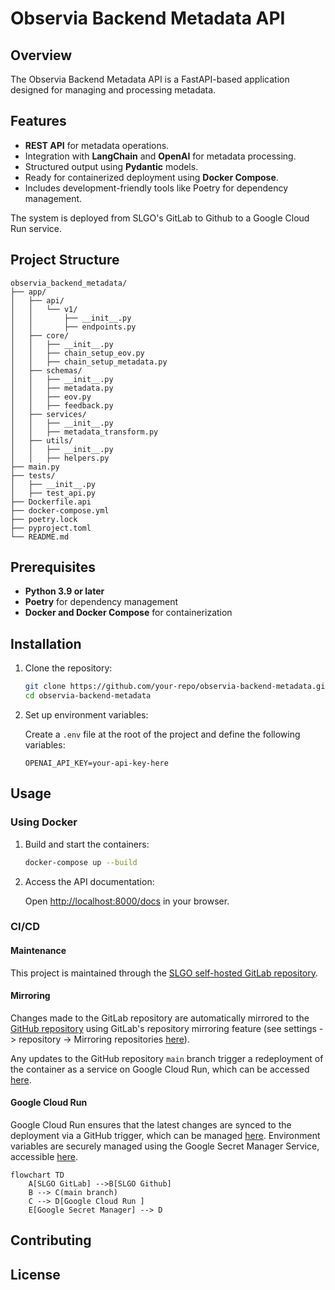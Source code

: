 # Observia Backend Metadata API

## Overview

The Observia Backend Metadata API is a FastAPI-based application designed for managing and processing metadata.

## Features

- **REST API** for metadata operations.
- Integration with **LangChain** and **OpenAI** for metadata processing.
- Structured output using **Pydantic** models.
- Ready for containerized deployment using **Docker Compose**.
- Includes development-friendly tools like Poetry for dependency management.

The system is deployed from SLGO's GitLab to Github to a Google Cloud Run service.

## Project Structure

```
observia_backend_metadata/
├── app/
│   ├── api/
│   │   └── v1/
│   │       ├── __init__.py
│   │       ├── endpoints.py
│   ├── core/
│   │   ├── __init__.py
│   │   ├── chain_setup_eov.py
│   │   ├── chain_setup_metadata.py
│   ├── schemas/
│   │   ├── __init__.py
│   │   ├── metadata.py
│   │   ├── eov.py
│   │   ├── feedback.py
│   ├── services/
│   │   ├── __init__.py
│   │   ├── metadata_transform.py
│   ├── utils/
│   │   ├── __init__.py
│   │   ├── helpers.py
├── main.py
├── tests/
│   ├── __init__.py
│   ├── test_api.py
├── Dockerfile.api
├── docker-compose.yml
├── poetry.lock
├── pyproject.toml
└── README.md

```

## Prerequisites

- **Python 3.9 or later**
- **Poetry** for dependency management
- **Docker and Docker Compose** for containerization

## Installation

1. Clone the repository:

   ```bash
   git clone https://github.com/your-repo/observia-backend-metadata.git
   cd observia-backend-metadata
   ```

2. Set up environment variables:

   Create a `.env` file at the root of the project and define the following variables:

   ```env
   OPENAI_API_KEY=your-api-key-here
   ```

## Usage

### Using Docker

1. Build and start the containers:

   ```bash
   docker-compose up --build
   ```

2. Access the API documentation:

   Open [http://localhost:8000/docs](http://localhost:8000/docs) in your browser.

### CI/CD

#### Maintenance
This project is maintained through the [SLGO self-hosted GitLab repository](http://10.0.4.9:1410/sandbox-ogsl/observia_backend_metadata).

#### Mirroring
Changes made to the GitLab repository are automatically mirrored to the [GitHub repository](https://github.com/OGSL-SLGO/observia-backend-metadata/tree/main) using GitLab's repository mirroring feature (see settings -> repository -> Mirroring repositories [here](http://10.0.4.9:1410/sandbox-ogsl/observia_backend_metadata/-/settings/repository)).

Any updates to the GitHub repository `main` branch trigger a redeployment of the container as a service on Google Cloud Run, which can be accessed [here](https://observia-backend-metadata-797895507841.us-central1.run.app).

#### Google Cloud Run
Google Cloud Run ensures that the latest changes are synced to the deployment via a GitHub trigger, which can be managed [here](https://console.cloud.google.com/run?referrer=search&authuser=0&hl=en&project=observia&supportedpurview=project). Environment variables are securely managed using the Google Secret Manager Service, accessible [here](https://console.cloud.google.com/security/secret-manager?referrer=search&authuser=0&hl=en&project=observia&supportedpurview=project).

```mermaid
flowchart TD
    A[SLGO GitLab] -->B[SLGO Github]
    B --> C(main branch)
    C --> D[Google Cloud Run ]
    E[Google Secret Manager] --> D
```

## Contributing

## License
